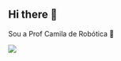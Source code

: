 ## Hi there 👋
Sou a Prof Camila de Robótica
🤖

![](https://cdn.pixabay.com/animation/2023/04/12/11/31/11-31-50-66_512.gif)

